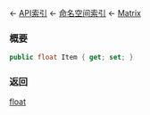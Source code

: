 ← [API索引](Api-Index) ← [命名空间索引](Namespace-Index) ← [Matrix](VRageMath.Matrix)

### 概要

```csharp
public float Item { get; set; }
```

### 返回

[float](https://docs.microsoft.com/en-us/dotnet/api/System.Single?view=netframework-4.6)

